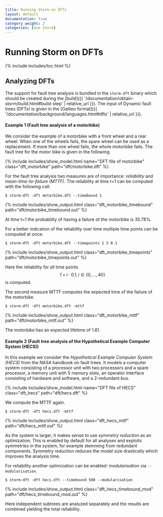 ```yaml
---
title: Running Storm on DFTs
layout: default
documentation: true
category_weight: 2
categories: [Use Storm]
---
```


<h1>Running Storm on DFTs</h1>

{% include includes/toc.html %}

## Analyzing DFTs

The support for fault tree analysis is bundled in the `storm-dft` binary which should be created during the [build]({{ '/documentation/obtain-storm/build.html#build-step' | relative_url }}). The input of Dynamic fault trees (DFTs) is given in the [Galileo format]({{ '/documentation/background/languages.html#dfts' | relative_url }}).

#### Example 1 (Fault tree analysis of a motorbike)

We consider the example of a motorbike with a front wheel and a rear wheel. When one of the wheels fails, the spare wheel can be used as a replacement. If more than one wheel fails, the whole motorbike fails. The fault tree for the motor bike is given in the following.

{% include includes/show_model.html name="DFT file of motorbike" class="dft_motorbike" path="dft/motorbike.dft" %}

For the fault tree analysis two measures are of importance: *reliability* and *mean-time-to-failure (MTTF)*. The reliability at time t=1 can be computed with the following call:

```console
$ storm-dft -dft motorbike.dft --timebound 1
```

{% include includes/show_output.html class="dft_motorbike_timebound" path="dft/motorbike_timebound.out" %}

At time t=1 the probability of having a failure of the motorbike is 35.78%.

For a better indication of the reliability over time multiple time points can be computed at once:
```console
$ storm-dft -dft motorbike.dft --timepoints 1 5 0.1
```

{% include includes/show_output.html class="dft_motorbike_timepoints" path="dft/motorbike_timepoints.out" %}

Here the reliability for all time points $$1+i\cdot0.1, i \in \{0, ..., 40\}$$ is computed.

The second measure MTTF computes the expected time of the failure of the motorbike.

```console
$ storm-dft -dft motorbike.dft -mttf
```

{% include includes/show_output.html class="dft_motorbike_mttf" path="dft/motorbike_mttf.out" %}

The motorbike has an expected lifetime of 1.61.

#### Example 2 (Fault tree analysis of the Hypothetical Example Computer System (HECS))

In this example we consider the *Hypothetical Example Computer System (HECS)* from the NASA handbook on fault trees. It models a computer system consisting of a processor unit with two processors and a spare processor, a memory unit with 5 memory slots, an operator interface consisting of hardware and software, and a 2-redundant bus.

{% include includes/show_model.html name="DFT file of HECS" class="dft_hecs" path="dft/hecs.dft" %}

We compute the MTTF again.

```console
$ storm-dft -dft hecs.dft -mttf
```

{% include includes/show_output.html class="dft_hecs_mttf" path="dft/hecs_mttf.out" %}

As the system is larger, it makes sense to use *symmetry reduction* as an optimization.
This is enabled by default for all analyses and exploits symmetries in the system, for example stemming from redundant components.
Symmetry reduction reduces the model size drastically which improves the analysis time.

For reliability another optimization can be enabled: *modularisation* via `--modularisation`.

```console
$ storm-dft -dft hecs.dft --timebound 500 --modularisation
```

{% include includes/show_output.html class="dft_hecs_timebound_mod" path="dft/hecs_timebound_mod.out" %}

Here independent subtrees are analyzed separately and the results are combined yielding the total reliability.
